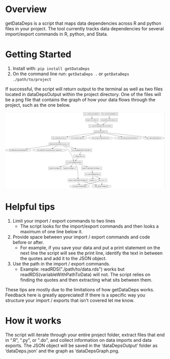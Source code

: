 # Overview

getDataDeps is a script that maps data dependencies across R and python files in your project. The tool currently tracks data dependencies for several import/export commands in R, python, and Stata.

# Getting Started

1. Install with: `pip install getDataDeps`
2. On the command line run: `getDataDeps .` or `getDataDeps ./path/to/project`

If successful, the script will return output to the terminal as well as two files located in dataDepsOutput within the project directory. One of the files will be a png file that contains the graph of how your data flows through the project, such as the one below.

![Example Graph](./examples/dataDepsGraph.png)

# Helpful tips

1. Limit your import / export commands to two lines
   - The script looks for the import/export commands and then looks a maximum of one line below it.
2. Provide space between your import / export commands and code before or after.
   - For example, if you save your data and put a print statement on the next line the script will see the print line, identify the text in between the quotes and add it to the JSON object.
3. Use the path in the import / export commands.
   - Example: readRDS("./path/to/data.rds") works but readRDS(variableWithPathToData) will not. The script relies on finding the quotes and then extracting what sits between them.

These tips are mostly due to the limitations of how getDataDeps works. Feedback here is greatly appreciated! If there is a specific way you structure your import / exports that isn't covered let me know.

# How it works

The script will iterate through your entire project folder, extract files that end in “.R”, “.py", or ".do", and collect information on data imports and data exports. The JSON object will be saved in the ‘dataDepsOutput’ folder as ‘dataDeps.json’ and the graph as ‘dataDepsGraph.png.
